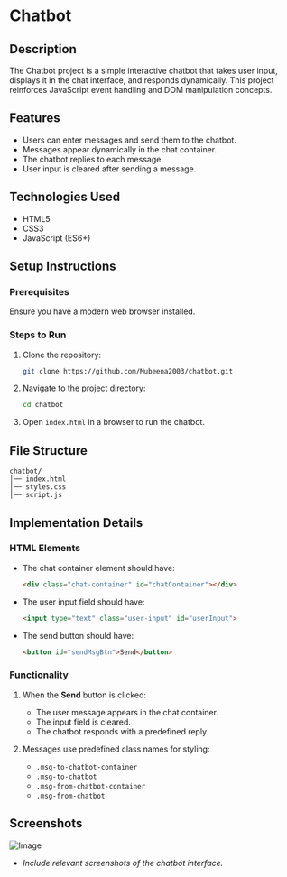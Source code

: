 # Chatbot

## Description
The Chatbot project is a simple interactive chatbot that takes user input, displays it in the chat interface, and responds dynamically. This project reinforces JavaScript event handling and DOM manipulation concepts.

## Features
- Users can enter messages and send them to the chatbot.
- Messages appear dynamically in the chat container.
- The chatbot replies to each message.
- User input is cleared after sending a message.

## Technologies Used
- HTML5
- CSS3
- JavaScript (ES6+)

## Setup Instructions
### Prerequisites
Ensure you have a modern web browser installed.

### Steps to Run
1. Clone the repository:
   ```sh
   git clone https://github.com/Mubeena2003/chatbot.git
   ```
2. Navigate to the project directory:
   ```sh
   cd chatbot
   ```
3. Open `index.html` in a browser to run the chatbot.

## File Structure
```
chatbot/
│── index.html
│── styles.css
│── script.js
```

## Implementation Details
### HTML Elements
- The chat container element should have:
  ```html
  <div class="chat-container" id="chatContainer"></div>
  ```
- The user input field should have:
  ```html
  <input type="text" class="user-input" id="userInput">
  ```
- The send button should have:
  ```html
  <button id="sendMsgBtn">Send</button>
  ```

### Functionality
1. When the **Send** button is clicked:
   - The user message appears in the chat container.
   - The input field is cleared.
   - The chatbot responds with a predefined reply.

2. Messages use predefined class names for styling:
   - `.msg-to-chatbot-container`
   - `.msg-to-chatbot`
   - `.msg-from-chatbot-container`
   - `.msg-from-chatbot`

## Screenshots

![Image](https://github.com/user-attachments/assets/41175176-ca93-49df-8c71-7e4f3cff7a95)
- *Include relevant screenshots of the chatbot interface.*








